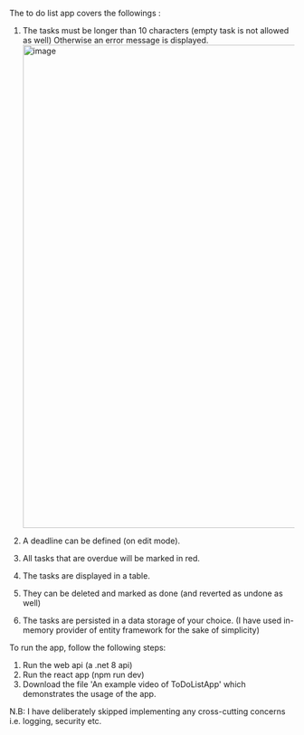 The to do list app covers the followings :

1. The tasks must be longer than 10 characters (empty task is not allowed as well) Otherwise an error message is displayed.
   <img width="855" alt="image" src="https://github.com/Nimble-nerd/ToDoListApp/assets/155387191/5358d4e5-dc4d-4561-bc5e-d4ac8ac7d91e">

2. A deadline can be defined (on edit mode).
3. All tasks that are overdue will be marked in red.
4. The tasks are displayed in a table.
5. They can be deleted and marked as done (and reverted as undone as well)
6. The tasks are persisted in a data storage of your choice. (I have used in-memory provider of entity framework for the sake of simplicity)

To run the app, follow the following steps:

1. Run the web api (a .net 8 api)
2. Run the react app (npm run dev)
3. Download the file 'An example video of ToDoListApp' which demonstrates the usage of the app.


N.B: I have deliberately skipped implementing any cross-cutting concerns i.e. logging, security etc.


